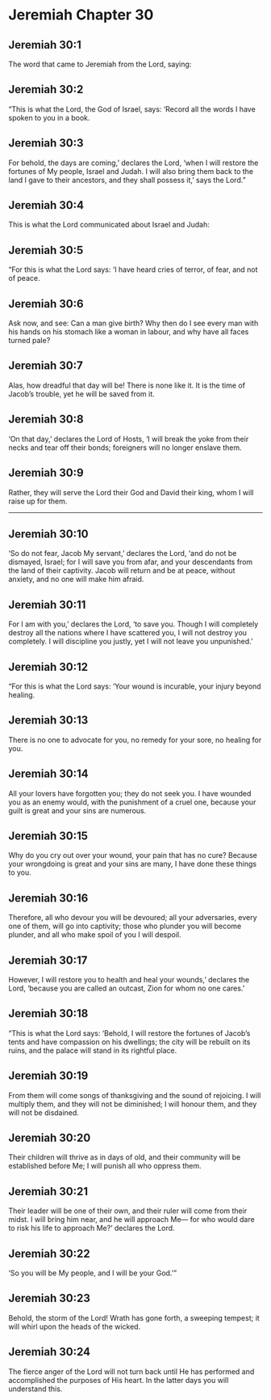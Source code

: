 # Jeremiah Chapter 30

## Jeremiah 30:1

The word that came to Jeremiah from the Lord, saying:

## Jeremiah 30:2

“This is what the Lord, the God of Israel, says: ‘Record all the words I have spoken to you in a book.

## Jeremiah 30:3

For behold, the days are coming,’ declares the Lord, ‘when I will restore the fortunes of My people, Israel and Judah. I will also bring them back to the land I gave to their ancestors, and they shall possess it,’ says the Lord.”

## Jeremiah 30:4

This is what the Lord communicated about Israel and Judah:

## Jeremiah 30:5

“For this is what the Lord says: ‘I have heard cries of terror, of fear, and not of peace.

## Jeremiah 30:6

Ask now, and see: Can a man give birth? Why then do I see every man with his hands on his stomach like a woman in labour, and why have all faces turned pale?

## Jeremiah 30:7

Alas, how dreadful that day will be! There is none like it. It is the time of Jacob’s trouble, yet he will be saved from it.

## Jeremiah 30:8

‘On that day,’ declares the Lord of Hosts, ‘I will break the yoke from their necks and tear off their bonds; foreigners will no longer enslave them.

## Jeremiah 30:9

Rather, they will serve the Lord their God and David their king, whom I will raise up for them.

---

## Jeremiah 30:10

‘So do not fear, Jacob My servant,’ declares the Lord, ‘and do not be dismayed, Israel; for I will save you from afar, and your descendants from the land of their captivity. Jacob will return and be at peace, without anxiety, and no one will make him afraid.

## Jeremiah 30:11

For I am with you,’ declares the Lord, ‘to save you. Though I will completely destroy all the nations where I have scattered you, I will not destroy you completely. I will discipline you justly, yet I will not leave you unpunished.’

## Jeremiah 30:12

“For this is what the Lord says: ‘Your wound is incurable, your injury beyond healing.

## Jeremiah 30:13

There is no one to advocate for you, no remedy for your sore, no healing for you.

## Jeremiah 30:14

All your lovers have forgotten you; they do not seek you. I have wounded you as an enemy would, with the punishment of a cruel one, because your guilt is great and your sins are numerous.

## Jeremiah 30:15

Why do you cry out over your wound, your pain that has no cure? Because your wrongdoing is great and your sins are many, I have done these things to you.

## Jeremiah 30:16

Therefore, all who devour you will be devoured; all your adversaries, every one of them, will go into captivity; those who plunder you will become plunder, and all who make spoil of you I will despoil.

## Jeremiah 30:17

However, I will restore you to health and heal your wounds,’ declares the Lord, ‘because you are called an outcast, Zion for whom no one cares.’

## Jeremiah 30:18

“This is what the Lord says: ‘Behold, I will restore the fortunes of Jacob’s tents and have compassion on his dwellings; the city will be rebuilt on its ruins, and the palace will stand in its rightful place.

## Jeremiah 30:19

From them will come songs of thanksgiving and the sound of rejoicing. I will multiply them, and they will not be diminished; I will honour them, and they will not be disdained.

## Jeremiah 30:20

Their children will thrive as in days of old, and their community will be established before Me; I will punish all who oppress them.

## Jeremiah 30:21

Their leader will be one of their own, and their ruler will come from their midst. I will bring him near, and he will approach Me— for who would dare to risk his life to approach Me?’ declares the Lord.

## Jeremiah 30:22

‘So you will be My people, and I will be your God.’”

## Jeremiah 30:23

Behold, the storm of the Lord! Wrath has gone forth, a sweeping tempest; it will whirl upon the heads of the wicked.

## Jeremiah 30:24

The fierce anger of the Lord will not turn back until He has performed and accomplished the purposes of His heart. In the latter days you will understand this.
